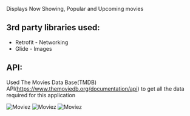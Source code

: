 Displays Now Showing, Popular and Upcoming movies
## 3rd party libraries used:
* Retrofit - Networking
* Glide - Images
## API:
Used The Movies Data Base(TMDB) API(https://www.themoviedb.org/documentation/api) to get all the data required for this application

![Moviez](../assets/Moviez1.png?raw=true)
![Moviez](../assets/Moviez2.png?raw=true)
![Moviez](../assets/Moviez3.png?raw=true)
